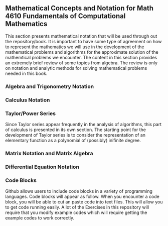 ## Mathematical Concepts and Notation for Math 4610 Fundamentals of Computational Mathematics

This section presents mathematical notation that will be used through out the repository/book. It is important to have some type
of agreement on how to represent the mathematics we will use in the development of the mathematical problems and algorithms for
the approximate solution of the mathemtical problems we encounter. The content in this section provides an extremely brief review
of some topics from algebra. The review is only on notation and analytic methods for solving mathematical problems needed in this
book.

### Algebra and Trigonometry Notation

### Calculus Notation

### Taylor/Power Series

Since Taylor series appear frequently in the analysis of algorithms, this part of calculus is presented in its own section. The
starting point for the development of Taylor series is to consider the representation of an elementary function as a polynomial of
(possibly) inifinite degree.

### Matrix Notation and Matrix Algebra

### Differential Equation Notation

### Code Blocks

Github allows users to include code blocks in a variety of programming languages. Code blocks will appear as follow. When you
encounter a code block, you will be able to cut an paste code into text files. This will allow you to get code running easily.
A lot of the Exercises in this repository will require that you modify example codes which will require getting the example
codes to work correctly.
